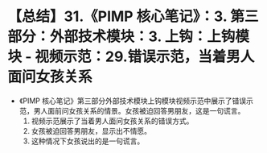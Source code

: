 # 【总结】31.《PIMP 核心笔记》：3. 第三部分：外部技术模块：3. 上钩：上钩模块 - 视频示范：29.错误示范，当着男人面问女孩关系

-   《PIMP 核心笔记》第三部分外部技术模块上钩模块视频示范中展示了错误示范，男人面前问女孩关系的情景。女孩被迫回答男朋友，这是一句谎言。
    1.  视频示范展示了当着男人面问女孩关系的错误方式。
    2.  女孩被迫回答男朋友，显示出不情愿。
    3.  这种情况下女孩说出的是一句谎言。